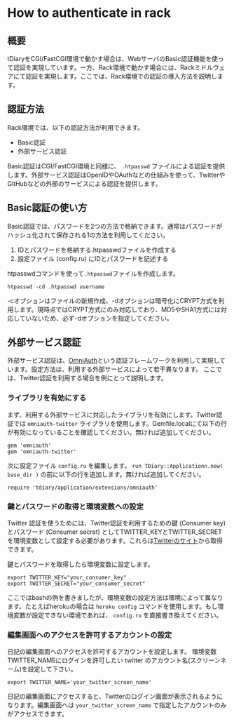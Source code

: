 How to authenticate in rack
===========================

概要
----

tDiaryをCGI/FastCGI環境で動かす場合は、WebサーバのBasic認証機能を使って認証を実現しています。一方、Rack環境で動かす場合には、Rackミドルウェアにて認証を実現します。ここでは、Rack環境での認証の導入方法を説明します。

認証方法
----

Rack環境では、以下の認証方法が利用できます。

  - Basic認証
  - 外部サービス認証

Basic認証はCGI/FastCGI環境と同様に、 `.htpasswd` ファイルによる認証を提供します。外部サービス認証はOpenIDやOAuthなどの仕組みを使って、TwitterやGitHubなどの外部のサービスによる認証を提供します。

Basic認証の使い方
----

Basic認証では、パスワードを2つの方法で格納できます。通常はパスワードがハッシュ化されて保存される1の方法を利用してください。

  1. IDとパスワードを格納する.htpasswdファイルを作成する
  2. 設定ファイル (config.ru) にIDとパスワードを記述する

htpasswdコマンドを使って`.htpasswd`ファイルを作成します。

```
htpasswd -cd .htpasswd username
```

-cオプションはファイルの新規作成、-dオプションは暗号化にCRYPT方式を利用します。現時点ではCRYPT方式にのみ対応しており、MD5やSHA1方式には対応していないため、必ず-dオプションを指定してください。

外部サービス認証
----

外部サービス認証は、[OmniAuth](https://github.com/intridea/omniauth)という認証フレームワークを利用して実現しています。設定方法は、利用する外部サービスによって若干異なります。 ここでは、Twitter認証を利用する場合を例にとって説明します。

### ライブラリを有効にする

まず、利用する外部サービスに対応したライブラリを有効にします。Twitter認証では `omniauth-twitter` ライブラリを使用します。Gemfile.localにて以下の行が有効になっていることを確認してください。無ければ追加してください。

```
gem 'omniauth'
gem 'omniauth-twitter'
```

次に設定ファイル `config.ru` を編集します。 ```run TDiary::Applicationn.new( base_dir )``` の前に以下の行を追加します。無ければ追加してください。

```
require 'tdiary/application/extensions/omniauth'
```

### 鍵とパスワードの取得と環境変数への設定

Twitter 認証を使うためには、Twitter認証を利用するための鍵 (Consumer key) とパスワード (Consumer secret) としてTWITTER_KEYとTWITTER_SECRETを環境変数として設定する必要があります。これらは[Twitterのサイト](https://dev.twitter.com/apps/new)から取得できます。

鍵とパスワードを取得したら環境変数に設定します。

```
export TWITTER_KEY="your_consumer_key"
export TWITTER_SECRET="your_consumer_secret"
```

ここではbashの例を書きましたが、環境変数の設定方法は環境によって異なります。たとえばherokuの場合は `heroku config` コマンドを使用します。もし環境変数が設定できない環境であれば、 `config.ru` を直接書き換えてください。

### 編集画面へのアクセスを許可するアカウントの設定

日記の編集画面へのアクセスを許可するアカウントを設定します。 環境変数TWITTER_NAMEにログインを許可したい twitter のアカウント名(スクリーンネーム)を設定して下さい。

```
export TWITTER_NAME='your_twitter_screen_name'
```

日記の編集画面にアクセスすると、Twitterのログイン画面が表示されるようになります。編集画面へは `your_twitter_screen_name` で指定したアカウントのみがアクセスできます。
